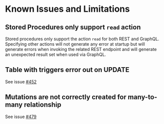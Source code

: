 # Known Issues and Limitations

## Stored Procedures only support `read` action

Stored procedures only support the action `read` for both REST and GraphQL. Specifying other actions will not generate any error at startup but will generate errors when invoking the related REST endpoint and will generate an unexpected result set when used via GraphQL.

## Table with triggers error out on UPDATE

See issue [#452](https://github.com/Azure/data-api-builder/issues/452)

## Mutations are not correctly created for many-to-many relationship

See issue [#479](https://github.com/Azure/data-api-builder/issues/479)